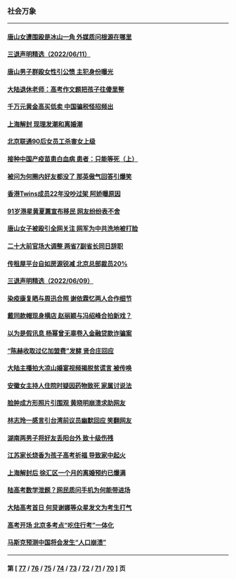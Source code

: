 ### 社会万象
---
#### [唐山女遭围殴是冰山一角 外媒质问根源在哪里](../../pages/ncid282/n13757467.md) 
#### [三退声明精选（2022/06/11）](../../pages/ncid282/n13757523.md) 
#### [唐山男子群殴女性引公愤 主犯身份曝光](../../pages/ncid282/n13757180.md) 
#### [大陆退休老师：高考作文题把孩子往傻里整](../../pages/ncid282/n13757103.md) 
#### [千万元黄金高买低卖 中国骗税怪招频出](../../pages/ncid282/n13757073.md) 
#### [上海解封 现理发潮和离婚潮](../../pages/ncid282/n13757062.md) 
#### [北京联通90后女员工杀害女上级](../../pages/ncid282/n13756962.md) 
#### [接种中国产疫苗患白血病 患者：只能等死（上）](../../pages/ncid282/n13756744.md) 
#### [被问为何圈内好友都没了 那英傲气回答引爆笑](../../pages/ncid282/n13756813.md) 
#### [香港Twins成员22年没吵过架 阿娇曝原因](../../pages/ncid282/n13756846.md) 
#### [91岁港星黄夏蕙宣布移民 网友纷纷表不舍](../../pages/ncid282/n13756794.md) 
#### [唐山女子被殴引全网关注 网军为中共洗地被打脸](../../pages/ncid282/n13756814.md) 
#### [二十大前官场大调整 两省7副省长同日辞职](../../pages/ncid282/n13756604.md) 
#### [传租屋平台自如房源锐减  北京总部裁员20%](../../pages/ncid282/n13756514.md) 
#### [三退声明精选（2022/06/09）](../../pages/ncid282/n13756343.md) 
#### [染疫康复晒与周迅合照 谢依霖忆两人合作细节](../../pages/ncid282/n13756133.md) 
#### [戴同款帽现身横店 赵丽颖与冯绍峰合拍新戏？](../../pages/ncid282/n13756085.md) 
#### [以为是假讯息 杨幂曾无辜卷入金融贷款诈骗案](../../pages/ncid282/n13756038.md) 
#### [“陈赫收取过亿加盟费”发酵 贤合庄回应](../../pages/ncid282/n13755095.md) 
#### [大陆主播拍大凉山婚宴视频揭脱贫谎言 被传唤](../../pages/ncid282/n13755710.md) 
#### [安徽女主持人住院时疑因药物致死 家属讨说法](../../pages/ncid282/n13755423.md) 
#### [脸肿成方形照片引围观 黄晓明崩溃求助网友](../../pages/ncid282/n13755248.md) 
#### [林志玲一感言引台湾前议员幽默回应 笑翻网友](../../pages/ncid282/n13755213.md) 
#### [湖南两男子将好友丢阳台外 致十级伤残](../../pages/ncid282/n13754928.md) 
#### [江苏家长烧香为孩子高考祈福 导致家中起火](../../pages/ncid282/n13754884.md) 
#### [上海解封后 徐汇区一个月的离婚预约已爆满](../../pages/ncid282/n13754837.md) 
#### [陆高考数学泄题？网民质问手机为何能带进场](../../pages/ncid282/n13754721.md) 
#### [大陆高考首日 何炅谢娜等众星发文为考生打气](../../pages/ncid282/n13754493.md) 
#### [高考开场 北京多考点“吃住行考”一体化](../../pages/ncid282/n13753635.md) 
#### [马斯克预测中国将会发生“人口崩溃”](../../pages/ncid282/n13754301.md) 

---
#### 第 [ [77](./77.md) / [76](./76.md) / [75](./75.md) / [74](./74.md) / [73](./73.md) / [72](./72.md) / [71](./71.md) / [70](./70.md) ] 页

